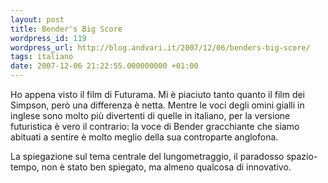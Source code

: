 ```yaml
---
layout: post
title: Bender's Big Score
wordpress_id: 119
wordpress_url: http://blog.andvari.it/2007/12/06/benders-big-score/
tags: italiano
date: 2007-12-06 21:22:55.000000000 +01:00
---
```

Ho appena visto il film di Futurama. Mi è piaciuto tanto quanto il film dei Simpson, però una differenza è netta. Mentre le voci degli omini gialli in inglese sono molto più divertenti di quelle in italiano, per la versione futuristica è vero il contrario: la voce di Bender gracchiante che siamo abituati a sentire è molto meglio della sua controparte anglofona.

La spiegazione sul tema centrale del lungometraggio, il paradosso spazio-tempo, non è stato ben spiegato, ma almeno qualcosa di innovativo.
